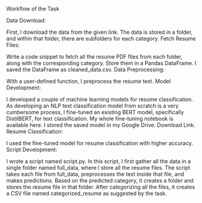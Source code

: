 Workflow of the Task

Data Download:

First, I download the data from the given link.
The data is stored in a folder, and within that folder, there are subfolders for each category.
Fetch Resume Files:

Write a code snippet to fetch all the resume PDF files from each folder, along with the corresponding category.
Store them in a Pandas DataFrame.
I saved the DataFrame as cleaned_data.csv.
Data Preprocessing:

With a user-defined function, I preprocess the resume text.
Model Development:

I developed a couple of machine learning models for resume classification.
As developing an NLP text classification model from scratch is a very cumbersome process, I fine-tuned an existing BERT model, specifically DistilBERT, for text classification.
My whole fine-tuning notebook is available here.
I stored the saved model in my Google Drive: Download Link.
Resume Classification:

I used the fine-tuned model for resume classification with higher accuracy.
Script Development:

I wrote a script named script.py.
In this script, I first gather all the data in a single folder named full_data, where I store all the resume files.
The script takes each file from full_data, preprocesses the text inside that file, and makes predictions.
Based on the predicted category, it creates a folder and stores the resume file in that folder.
After categorizing all the files, it creates a CSV file named categorized_resume as suggested by the task.                                                                                                                                                                                                                                                                                                                                                                                                                                                                                                                                                                                                                                                                                                                                                                                                                                                                                                                                                                                                                                                                                                                                                                                                                                                                                                                                                                                                                                                                                                                                                                                                                                                                                                                                                                    
  
  
  
  
  
  
  
  
  
  
  
  
  
  
  
  
  
  
  
  
  
  
  
  
  
  
  
  
  
  
  
  
  
  
  
  
  
  
  
  
  
  
  
  
  
  
  
  
  
  
  
  
  
  
  
  
  
  
  
  
  
  
  
  
  
  
  
  
  
  
  
  
  
  
  
  
  
  
  
  
  
  
  
  
  

